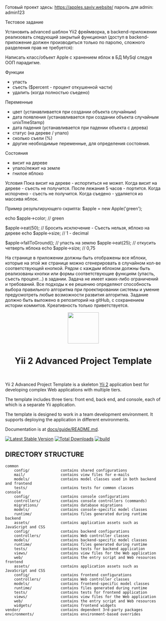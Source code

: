 Готовый проект здесь: https://apples.saviv.website/         пароль для admin: admin123

Тестовое задание

Установить advanced шаблон Yii2 фреймворка, в backend-приложении реализовать следующий закрытый функционал (доступ в backend-приложение должен производиться только по паролю, сложного разделения прав не требуется):

Написать класс/объект Apple с хранением яблок в БД MySql следуя ООП парадигме.

Функции
- упасть
- съесть ($percent - процент откушенной части)
- удалить (когда полностью съедено)

Переменные
- цвет (устанавливается при создании объекта случайным)
- дата появления (устанавливается при создании объекта случайным unixTmeStamp)
- дата падения (устанавливается при падении объекта с дерева)
- статус (на дереве / упало)
- сколько съели (%)
- другие необходимые переменные, для определения состояния.

Состояния
- висит на дереве
- упало/лежит на земле
- гнилое яблоко

Условия
Пока висит на дереве - испортиться не может.
Когда висит на дереве - съесть не получится.
После лежания 5 часов - портится.
Когда испорчено - съесть не получится.
Когда съедено - удаляется из массива яблок.

Пример результирующего скрипта:
$apple = new Apple('green');

echo $apple->color; // green

$apple->eat(50); // Бросить исключение - Съесть нельзя, яблоко на дереве
echo $apple->size; // 1 - decimal

$apple->fallToGround(); // упасть на землю
$apple->eat(25); // откусить четверть яблока
echo $apple->size; // 0,75

На странице в приложении должны быть отображены все яблоки, которые на этой же странице можно сгенерировать в случайном кол-ве соответствующей кнопкой.
Рядом с каждым яблоком должны быть реализованы кнопки или формы соответствующие функциям (упасть, съесть  процент…) в задании.
Задача не имеет каких-либо ограничений и требований. Все подходы к ее решению определяют способность выбора правильного алгоритма при проектировании системы и умение предусмотреть любые возможности развития алгоритма. Задание должно быть выложено в репозиторий на gitHub, с сохранением истории коммитов. Креативность только приветствуется.


<p align="center">
    <a href="https://github.com/yiisoft" target="_blank">
        <img src="https://avatars0.githubusercontent.com/u/993323" height="100px">
    </a>
    <h1 align="center">Yii 2 Advanced Project Template</h1>
    <br>
</p>

Yii 2 Advanced Project Template is a skeleton [Yii 2](http://www.yiiframework.com/) application best for
developing complex Web applications with multiple tiers.

The template includes three tiers: front end, back end, and console, each of which
is a separate Yii application.

The template is designed to work in a team development environment. It supports
deploying the application in different environments.

Documentation is at [docs/guide/README.md](docs/guide/README.md).

[![Latest Stable Version](https://img.shields.io/packagist/v/yiisoft/yii2-app-advanced.svg)](https://packagist.org/packages/yiisoft/yii2-app-advanced)
[![Total Downloads](https://img.shields.io/packagist/dt/yiisoft/yii2-app-advanced.svg)](https://packagist.org/packages/yiisoft/yii2-app-advanced)
[![build](https://github.com/yiisoft/yii2-app-advanced/workflows/build/badge.svg)](https://github.com/yiisoft/yii2-app-advanced/actions?query=workflow%3Abuild)

DIRECTORY STRUCTURE
-------------------

```
common
    config/              contains shared configurations
    mail/                contains view files for e-mails
    models/              contains model classes used in both backend and frontend
    tests/               contains tests for common classes    
console
    config/              contains console configurations
    controllers/         contains console controllers (commands)
    migrations/          contains database migrations
    models/              contains console-specific model classes
    runtime/             contains files generated during runtime
backend
    assets/              contains application assets such as JavaScript and CSS
    config/              contains backend configurations
    controllers/         contains Web controller classes
    models/              contains backend-specific model classes
    runtime/             contains files generated during runtime
    tests/               contains tests for backend application    
    views/               contains view files for the Web application
    web/                 contains the entry script and Web resources
frontend
    assets/              contains application assets such as JavaScript and CSS
    config/              contains frontend configurations
    controllers/         contains Web controller classes
    models/              contains frontend-specific model classes
    runtime/             contains files generated during runtime
    tests/               contains tests for frontend application
    views/               contains view files for the Web application
    web/                 contains the entry script and Web resources
    widgets/             contains frontend widgets
vendor/                  contains dependent 3rd-party packages
environments/            contains environment-based overrides
```
